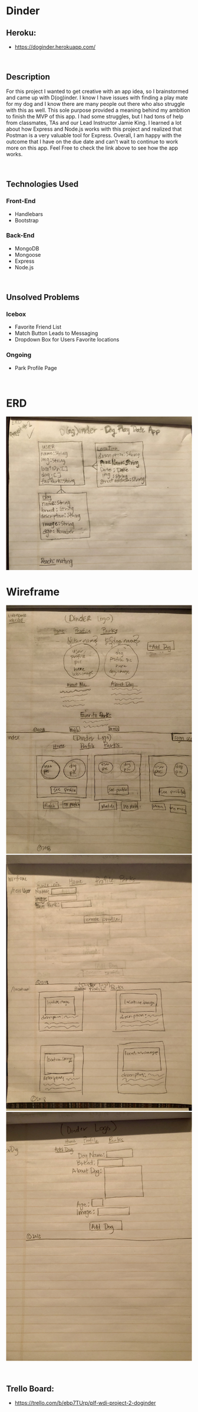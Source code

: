 # Dinder

## Heroku:
* https://doginder.herokuapp.com/
<br>

## Description
<p>For this project I wanted to get creative with an app idea, so I brainstormed and came up with D(og)inder. I know I have issues with finding a play mate for my dog and I know there are many people out there who also struggle with this as well. This sole purpose provided a meaning behind my ambition to finish the MVP of this app. I had some struggles, but I had tons of help from classmates, TAs and our Lead Instructor Jamie King. I learned a lot about how Express and Node.js works with this project and realized that Postman is a very valuable tool for Express. Overall, I am happy with the outcome that I have on the due date and can't wait to continue to work more on this app.  Feel Free to check the link above to see how the app works.</p>
<br>

## Technologies Used
### Front-End
* Handlebars
* Bootstrap
### Back-End
* MongoDB
* Mongoose
* Express
* Node.js
<br>

## Unsolved Problems
### Icebox
* Favorite Friend List
* Match Button Leads to Messaging
* Dropdown Box for Users Favorite locations
### Ongoing
* Park Profile Page

<br>

# ERD
![image](/public/images/IMG_0262.jpg)
<br>

# Wireframe
![image](/public/images/IMG_0269.jpg)
![image](/public/images/IMG_0270.jpg)
![image](/public/images/IMG_0271.jpg)



<br>

## Trello Board:
* https://trello.com/b/ebp7TUrp/plf-wdi-project-2-doginder
<br>

